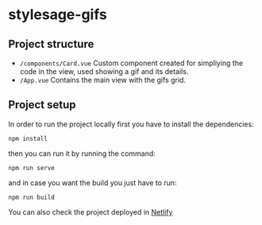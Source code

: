 # stylesage-gifs

## Project structure
* ```/components/Card.vue``` Custom component created for simpliying the code in the view, used showing a gif and its details.
* ```/App.vue``` Contains the main view with the gifs grid.

## Project setup

In order to run the project locally first you have to install the dependencies:
```
npm install
```

then you can run it by running the command:
```
npm run serve
```

and in case you want the build you just have to run:
```
npm run build
```

You can also check the project deployed in [Netlify](https://thirsty-thompson-914a52.netlify.app/)
